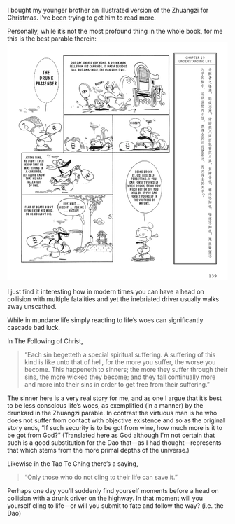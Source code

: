 I bought my younger brother an illustrated version of the Zhuangzi for Christmas. I’ve been trying to get him to read more.

Personally, while it’s not the most profound thing in the whole book, for me this is the best parable therein:
![image]( images/zhuangzi-chapter-19.jpeg )

I just find it interesting how in modern times you can have a head on collision with multiple fatalities and yet the inebriated driver usually walks away unscathed.

While in mundane life simply reacting to life’s woes can significantly cascade bad luck. 

In The Following of Christ,

> “Each sin begetteth a special spiritual suffering. A suffering of this kind is like unto that of hell, for the more you suffer, the worse you become. This happeneth to sinners; the more they suffer through their sins, the more wicked they become; and they fall continually more and more into their sins in order to get free from their suffering.”

The sinner here is a very real story for me, and as one I argue that it’s best to be less conscious life’s woes, as exemplified (in a manner) by the drunkard in the Zhuangzi parable. In contrast the virtuous man is he who does not suffer from contact with objective existence and so as the original story ends, “If such security is to be got from wine, how much more is it to be got from God?” (Translated here as God although I'm not certain that such is a good substitution for the Dao that—as I had thought—represents that which stems from the more primal depths of the universe.)

Likewise in the Tao Te Ching there’s a saying,
> “Only those who do not cling to their life can save it.”

Perhaps one day you’ll suddenly find yourself moments before a head on collision with a drunk driver on the highway. In that moment will you yourself cling to life—or will you submit to fate and follow the way? (i.e. the Dao)
